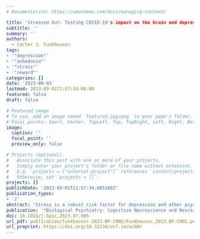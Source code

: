 ```yaml
---
# Documentation: https://wowchemy.com/docs/managing-content/

title: 'Stressed Out: Testing COVID-19's impact on the brain and depression'
subtitle: ''
summary: ''
authors: 
  - Carter J. Funkhouser
tags:
- '"depression"'
- '"anhedonia"'
- '"stress"'
- '"reward"'
categories: []
date: '2023-09-03'
lastmod: 2023-09-01T1:57:34-06:00
featured: false
draft: false

# Featured image
# To use, add an image named `featured.jpg/png` to your page's folder.
# Focal points: Smart, Center, TopLeft, Top, TopRight, Left, Right, BottomLeft, Bottom, BottomRight.
image:
  caption: ''
  focal_point: ''
  preview_only: false

# Projects (optional).
#   Associate this post with one or more of your projects.
#   Simply enter your project's folder or file name without extension.
#   E.g. `projects = ["internal-project"]` references `content/project/deep-learning/index.md`.
#   Otherwise, set `projects = []`.
projects: []
publishDate: '2023-09-01T21:57:34.665186Z'
publication_types:
- '2'
abstract: 'Stress is a robust risk factor for depression and other psychopathologies, and reward responsiveness may play a role in its connection to depression (1). Many studies exploring this possibility have measured reward responsiveness using the reward positivity (RewP), an early event-related potential reflecting the difference in neural reactivity to rewards (e.g., monetary gain) versus nonrewards (e.g., monetary loss) (2). The RewP is positive in healthy control individuals (indicating greater reactivity to reward than nonreward) and is generally blunted in individuals with or at risk for depression (2), suggesting that blunted reward responsiveness may be involved in the etiology of depression. Moreover, the RewP can be blunted by acute laboratory stressors and may be blunted in individuals with greater exposure to naturalistic stressors (3). However, it is unclear whether naturalistic stressors causally contribute to decreases in the RewP because observational designs cannot rule out several plausible, noncausal explanations for their association.'
publication: '*Biological Psychiatry: Cognitive Neuroscience and Neuroimaging*'
doi: 10.1016/j.bpsc.2023.07.005
url_pdf: publication/funkhouser-2023-BP-CNNI/Funkhouser_2023_BP-CNNI.pdf
url_preprint: https://doi.org/10.31234/osf.io/wcm8r
---
```

